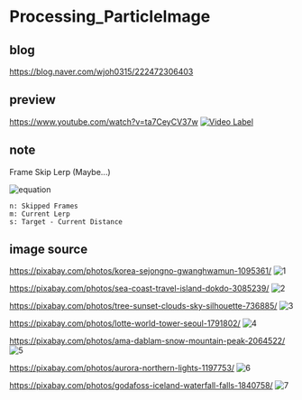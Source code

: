 # Processing_ParticleImage
## blog 
https://blog.naver.com/wjoh0315/222472306403

## preview
https://www.youtube.com/watch?v=ta7CeyCV37w
[![Video Label](https://img.youtube.com/vi/ta7CeyCV37w/0.jpg)](https://www.youtube.com/watch?v=ta7CeyCV37w)

## note
Frame Skip Lerp (Maybe...)

![equation](https://latex.codecogs.com/svg.latex?Lerp_n&space;=&space;s\frac{\frac{\frac{1}{m}&space;-&space;(m&space;-&space;1)^{n-1}}{m^n}}{1&space;-&space;\frac{m&space;-&space;1}{m}}&space;=&space;s(1&space;-&space;(m&space;-&space;1)^{n&space;-&space;1}m^{1&space;-&space;n}))
```
n: Skipped Frames
m: Current Lerp
s: Target - Current Distance
```

## image source
https://pixabay.com/photos/korea-sejongno-gwanghwamun-1095361/
![1](https://user-images.githubusercontent.com/65387631/129529130-e7a17d76-8919-4f2a-b622-173ab92ecb42.jpg)


https://pixabay.com/photos/sea-coast-travel-island-dokdo-3085239/
![2](https://user-images.githubusercontent.com/65387631/129529204-a1580d81-132c-4513-bffb-4631cb6698ec.jpg)


https://pixabay.com/photos/tree-sunset-clouds-sky-silhouette-736885/
![3](https://user-images.githubusercontent.com/65387631/129529237-883f6c42-ed53-48d7-899d-21427fb82dba.jpg)



https://pixabay.com/photos/lotte-world-tower-seoul-1791802/
![4](https://user-images.githubusercontent.com/65387631/129529261-842e51d4-1f12-492a-b533-be5a2da129de.jpg)



https://pixabay.com/photos/ama-dablam-snow-mountain-peak-2064522/
![5](https://user-images.githubusercontent.com/65387631/129529296-5c0322ef-98e8-417e-968e-b6262892d678.jpg)



https://pixabay.com/photos/aurora-northern-lights-1197753/
![6](https://user-images.githubusercontent.com/65387631/129529315-27d0376a-2f0d-4b01-aa45-0e31d94010e4.jpg)



https://pixabay.com/photos/godafoss-iceland-waterfall-falls-1840758/
![7](https://user-images.githubusercontent.com/65387631/129529419-cbe65075-80ca-4227-bc6c-799b0e6cbb24.jpg)
